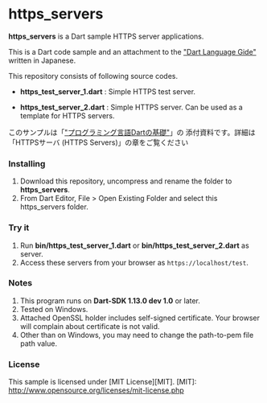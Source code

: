 https_servers
==

**https_servers** is a Dart sample HTTPS server applications.

This is a Dart code sample and an attachment to the ["Dart Language Gide"](http://www.cresc.co.jp/tech/java/Google_Dart/DartLanguageGuide.pdf) written in Japanese.

This repository consists of following source codes.

- **https\_test\_server\_1.dart** : Simple HTTPS test server.

- **https\_test\_server\_2.dart** : Simple HTTPS server. Can be used as a template for HTTPS servers.

このサンプルは「["プログラミング言語Dartの基礎"](http://www.cresc.co.jp/tech/java/Google_Dart/DartLanguageGuide_about.html)」の 添付資料です。詳細は「HTTPSサーバ (HTTPS Servers)」の章をご覧ください

### Installing ###

1. Download this repository, uncompress and rename the folder to **https_servers**.
2. From Dart Editor, File > Open Existing Folder and select this https_servers folder.

### Try it ###

1. Run **bin/https\_test\_server\_1.dart** or **bin/https\_test\_server\_2.dart** as server.
2. Access these servers from your browser as `https://localhost/test`.


### Notes ###

1. This program runs on **Dart-SDK 1.13.0 dev 1.0** or later.
2. Tested on Windows.
3. Attached OpenSSL holder includes self-signed certificate. Your browser will complain about certificate is not valid.
4. Other than on Windows, you may need to change the path-to-pem file path value.

### License ###
This sample is licensed under [MIT License][MIT].
[MIT]: http://www.opensource.org/licenses/mit-license.php
